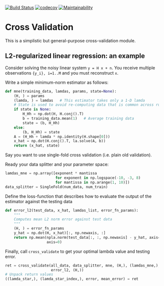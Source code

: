 [![Build Status](https://travis-ci.org/praveenv253/cross_validation.svg?branch=master)](https://travis-ci.org/praveenv253/cross_validation) [![codecov](https://codecov.io/gh/praveenv253/cross_validation/branch/master/graph/badge.svg)](https://codecov.io/gh/praveenv253/cross_validation) [![Maintainability](https://api.codeclimate.com/v1/badges/01166de1e95dfcdaec2e/maintainability)](https://codeclimate.com/github/praveenv253/cross_validation/maintainability)

Cross Validation
================

This is a simplistic but general-purpose cross-validation module.

L2-regularized linear regression: an example
--------------------------------------------

Consider solving the noisy linear system `y = H x + n`. You receive multiple
observations `{y_i}, i=1..M` and you must reconstruct `x`.

Write a simple minimum-norm estimator as follows:

```python
def mne(training_data, lamdas, params, state=None):
    (H, ) = params
    (lamda, ) = lamdas   # This estimator takes only a 1-D lamda
    # State is used to avoid re-computing data that is common across runs
    if state is None:
        H_Hh = np.dot(H, H.conj().T)
        b = training_data.mean(1)   # Average training data
        state = (b, H_Hh)
    else:
        (b, H_Hh) = state
    A = (H_Hh + lamda * np.identity(H.shape[0]))
    x_hat = np.dot(H.conj().T, la.solve(A, b))
    return (x_hat, state)
```

Say you want to use single-fold cross validation (i.e. plain old validation).

Ready your data splitter and your parameter space:

```python
lamdas_mne = np.array([exponent * mantissa
                       for exponent in np.logspace(-10, -3, 8)
                       for mantissa in np.arange(1, 10)])
data_splitter = SingleFold(num_data, num_train)
```

Define the loss-function that describes how to evaluate the output of the
estimator against the testing data

```python
def error_l2(test_data, x_hat, lamdas_list, error_fn_params):
    """
    Computes mean L2 norm error against test data
    """
    (H, ) = error_fn_params
    y_hat = np.dot(H, x_hat)[:, np.newaxis, :]
    return np.mean(npla.norm(test_data[:, :, np.newaxis] - y_hat, axis=0)**2,
                   axis=0)
```

Finally, call `cross_validate` to get your optimal lambda value and testing
error.

```python
ret = cross_validate(all_data, data_splitter, mne, (H,), (lamdas_mne,),
                     error_l2, (H,))
# Unpack return values
((lamda_star,), (lamda_star_index,), error, mean_error) = ret
```
